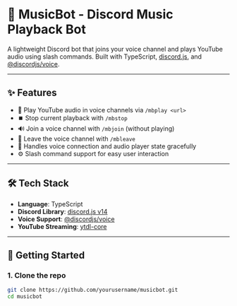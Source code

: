 # 🎵 MusicBot - Discord Music Playback Bot

A lightweight Discord bot that joins your voice channel and plays YouTube audio using slash commands. Built with TypeScript, [discord.js](https://discord.js.org/), and [@discordjs/voice](https://www.npmjs.com/package/@discordjs/voice).

---

## ✨ Features

- 🔗 Play YouTube audio in voice channels via `/mbplay <url>`
- ⏹️ Stop current playback with `/mbstop`
- 🔊 Join a voice channel with `/mbjoin` (without playing)
- 🚪 Leave the voice channel with `/mbleave`
- 🔁 Handles voice connection and audio player state gracefully
- ⚙️ Slash command support for easy user interaction

---

## 🛠️ Tech Stack

- **Language**: TypeScript
- **Discord Library**: [discord.js v14](https://discord.js.org/)
- **Voice Support**: [@discordjs/voice](https://www.npmjs.com/package/@discordjs/voice)
- **YouTube Streaming**: [ytdl-core](https://www.npmjs.com/package/ytdl-core)

---

## 🚀 Getting Started

### 1. Clone the repo

```bash
git clone https://github.com/yourusername/musicbot.git
cd musicbot
```
